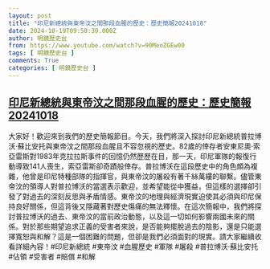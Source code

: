```yaml
---
layout: post
title: "印尼新總統與東帝汶之間那段血腥的歷史：歷史簡報20241018"
date: 2024-10-19T09:50:39.000Z
author: 明鏡歷史台
from: https://www.youtube.com/watch?v=90MeoZGEw00
tags: [ 明鏡歷史台 ]
comments: True
categories: [ 明鏡歷史台 ]
---
```

<!--1729331439000-->
[印尼新總統與東帝汶之間那段血腥的歷史：歷史簡報20241018](https://www.youtube.com/watch?v=90MeoZGEw00)
------

<div>
大家好！歡迎來到我們的歷史簡報節目。今天，我們將深入探討印尼新總統普拉博沃·蘇比安托與東帝汶之間那段血腥且不容忽視的歷史。82歲的倖存者安東尼奧·索亞雷斯對1983年克拉拉斯事件的回憶仍然歷歷在目，那一天，印尼軍隊的報復行動導致141人喪生，索亞雷斯卻奇蹟般倖存。普拉博沃在這段歷史中的角色頗為複雜，他曾是印尼特種部隊的指揮官，與東帝汶的屠殺有著千絲萬縷的聯繫。儘管東帝汶的領導人對普拉博沃的當選表示歡迎，並希望能從中獲益，但這樣的選擇卻引發了對過去的深刻反思與矛盾情感。東帝汶的地理與經濟現實迫使其必須與印尼保持良好關係，但這背後又隱藏著對歷史傷痛的無法釋懷。在這次簡報中，我們將探討普拉博沃的過去、東帝汶的當前政治動態，以及這一切如何影響兩國未來的關係。對於那些期望追求正義的受害者來說，是否能夠擺脫過去的陰影，還是只能選擇寬恕與和解？這是一個困難的問題，但卻是我們必須面對的現實。請大家繼續收看詳細內容！#印尼新總統 #東帝汶 #血腥歷史 #軍隊 #屠殺 #普拉博沃·蘇比安托 #佔領 #受害者 #賠償 #和解
</div>
